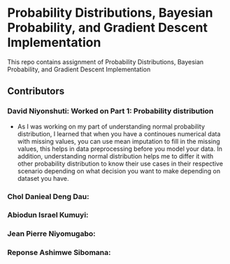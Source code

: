 # Probability Distributions, Bayesian Probability, and Gradient Descent Implementation
This repo contains assignment of Probability Distributions, Bayesian Probability, and Gradient Descent Implementation
## Contributors
### David Niyonshuti: Worked on Part 1: Probability distribution
 * As I was working on my part of understanding normal probability distribution, I learned that when you have a continoues numerical data with missing values, you can use mean imputation to fill in the missing values, this helps in data preprocessing before you model your data. In addition, understanding normal distribution helps me to differ it with other probability distribution to know their use cases in their respective scenario depending on what decision you want to make depending on dataset you have. 
### Chol Danieal Deng Dau:
  
### Abiodun Israel Kumuyi:
  
### Jean Pierre Niyomugabo:
  
### Reponse Ashimwe Sibomana:
  
